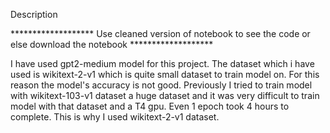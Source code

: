 Description   

******************* Use cleaned version of notebook to see the code or else download the notebook *******************

I have used gpt2-medium model for this project. The dataset which i have used is wikitext-2-v1 which is quite small dataset to train model on. 
For this reason the model's accuracy is not good. Previously I tried to train model with wikitext-103-v1 dataset a huge dataset and it was very 
difficult to train model with that dataset and a T4 gpu. Even 1 epoch took 4 hours to complete. This is why I used wikitext-2-v1 dataset.
